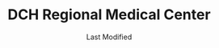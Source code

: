 ---
layout: location-page
date: Last Modified
description: "Local COVID-19 testing is available at DCH Regional Medical Center in East Tuscaloosa, Alabama, USA."
permalink: "locations/alabama/east-tuscaloosa/dch-regional-medical-center/"
tags:
  - locations
  - alabama
title: DCH Regional Medical Center
uniqueName: dch-regional-medical-center
state: Alabama
stateAbbr: AL
hood: "East Tuscaloosa"
address: "809 University Blvd"
city: "East Tuscaloosa"
zip: "35401"
zipsNearby: "35440 35005 35006 35441 35007 35144 35442 35015 35541 35542 35544 35545 35546 35020 35021 35022 35023 35201 35202 35203 35204 35205 35206 35207 35208 35209 35210 35211 35212 35213 35214 35215 35216 35217 35218 35219 35220 35221 35222 35223 35224 35226 35228 35229 35231 35232 35233 35234 35235 35236 35237 35238 35242 35243 35244 35246 35249 35253 35254 35255 35259 35260 35261 35266 35282 35283 35285 35287 35288 35290 35291 35292 35293 35294 35295 35296 35297 35298 35443 35033 35034 35035 35548 35036 35444 35446 35040 35549 35041 35447 35042 35043 35045 35046 35448 35449 35452 35051 35550 35453 36732 35060 35061 35038 35062 35456 35457 35554 35458 35459 35063 35460 35461 35462 35064 36738 35555 36740 35463 35068 35464 36742 35071 35559 35560 35466 35073 35074 36744 35563 35080 35501 35502 35503 35504 35085 36749 35573 35468 35574 35091 36793 35094 35470 35575 35111 35471 36750 36756 36759 35114 35576 35115 35116 35474 35117 35118 35577 35578 36765 35119 35473 35475 35476 35579 35477 35580 35124 35478 35126 36758 35127 35130 35469 35480 36792 35481 35137 35482 36776 35139 35142 35143 35584 36790 35147 35586 35148 35171 35587 35172 35173 35401 35402 35403 35404 35405 35406 35407 35485 35486 35487 36786 35490 35592 35180 35181 35184 35491 35185 35186 35187 35594 35188 39739 39740 39701 39702 39703 39704 39705 39710 38844 39341 39358 39361 39766 35225 35230 35240 35245 35263 35277 35278 35279 35280 35281 35286 35289 35299" 
mapUrl: "http://maps.apple.com/?q=DCH+Regional+Medical+Center&address=809+University+Blvd,East+Tuscaloosa,Alabama,35401"
locationType: Drive-thru
phone: "205-759-7111"
website: "https://www.dchsystem.com/Articles/dch_to_offer_remote_screening_facility_for_coronavirus.aspx"
onlineBooking: undefined
closed: undefined
closedUpdate: April 18th, 2020
notes: "Only for individuals with symptoms."
days: Weekdays
hours: 8AM-5PM
altDays: Saturdays
altHours: 8AM-Noon
alt2Days: Sundays
alt2Hours: 2PM-5PM
ctaMessage: Learn more
ctaUrl: "https://www.dchsystem.com/Articles/dch_to_offer_remote_screening_facility_for_coronavirus.aspx"
---